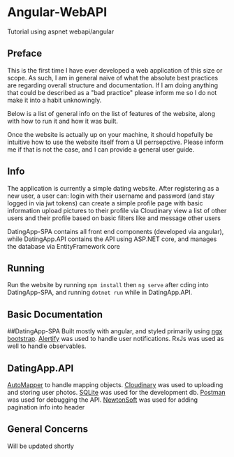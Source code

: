 # Angular-WebAPI
Tutorial using aspnet webapi/angular

## Preface

This is the first time I have ever developed a web application of this size or scope.
As such, I am in general naive of what the absolute best practices are regarding overall structure and documentation.
If I am doing anything that could be described as a "bad practice" please inform me so I do not make it into a habit unknowingly. 

Below is a list of general info on the list of features of the website, along with how to run it and how it was built.

Once the website is actually up on your machine, it should hopefully be intuitive how to use the website itself from a UI perrsepctive.
Please inform  me if that is not the case, and I can provide a general user guide.

## Info

The application is currently a simple dating website. 
After registering as a new user, a user can:
  login with their username and password (and stay logged in via jwt tokens)
  can create a simple profile page with basic information
  upload pictures to their profile via Cloudinary
  view a list of other users and their profile based on basic filters
  like and message other users

DatingApp-SPA contains all front end components (developed via angular), 
while DatingApp.API contains the API using ASP.NET core, and manages the database via EntityFramework core

## Running

Run the website by running `npm install` then `ng serve` after cding into DatingApp-SPA, 
and running `dotnet run` while in DatingApp.API.

## Basic Documentation

##DatingApp-SPA 
Built mostly with angular, and styled primarily using [ngx bootstrap](https://valor-software.com/ngx-bootstrap/#/).
[Alertify](https://alertifyjs.com/) was used to handle user notifications.
RxJs was used as well to handle observables.

## DatingApp.API

[AutoMapper](https://automapper.org/) to handle mapping objects.
[Cloudinary](https://cloudinary.com/) was used to uploading and storing user photos.
[SQLite](https://www.sqlite.org/index.html) was used for the development db.
[Postman](https://www.getpostman.com/) was used for debugging the API.
[NewtonSoft](https://www.newtonsoft.com/json) was used for adding pagination info into header

## General Concerns

Will be updated shortly



